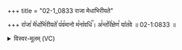 +++
title = "02-1_0833 राजा मेधाभिरीयते"

+++
रा꣡जा꣢ मे꣣धा꣡भि꣢रीयते꣣ प꣡व꣢मानो म꣣ना꣡वधि꣢꣯। अ꣣न्त꣡रि꣢क्षेण꣣ या꣡त꣢वे ॥ 02-1:0833 ॥

<details><summary>विस्वर-मूलम् (VC)</summary>

राजा मेधाभिरीयते पवमानो मनावधि । अन्तरिक्षेण यातवे ॥८३३॥
</details>